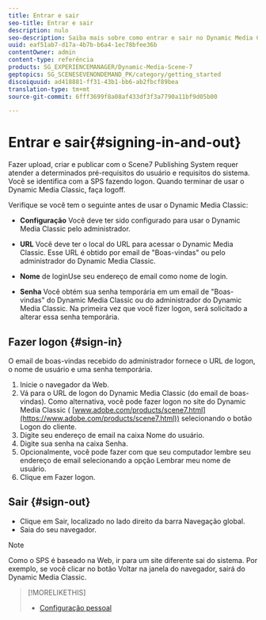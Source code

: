 ```yaml
---
title: Entrar e sair
seo-title: Entrar e sair
description: nulo
seo-description: Saiba mais sobre como entrar e sair no Dynamic Media Classic
uuid: eaf51ab7-d17a-4b7b-b6a4-1ec78bfee36b
contentOwner: admin
content-type: referência
products: SG_EXPERIENCEMANAGER/Dynamic-Media-Scene-7
geptopics: SG_SCENESEVENONDEMAND_PK/category/getting_started
discoiquuid: ad418881-ff31-43b1-bb6-ab2fbcf89bea
translation-type: tm+mt
source-git-commit: 6fff3699f8a08af433df3f3a7790a11bf9d05b00

---
```



# Entrar e sair{#signing-in-and-out}

Fazer upload, criar e publicar com o Scene7 Publishing System requer atender a determinados pré-requisitos do usuário e requisitos do sistema. Você se identifica com a SPS fazendo logon. Quando terminar de usar o Dynamic Media Classic, faça logoff.

Verifique se você tem o seguinte antes de usar o Dynamic Media Classic:

* **Configuração** Você deve ter sido configurado para usar o Dynamic Media Classic pelo administrador.

* **URL** Você deve ter o local do URL para acessar o Dynamic Media Classic. Esse URL é obtido por email de "Boas-vindas" ou pelo administrador do Dynamic Media Classic.

* **Nome** de loginUse seu endereço de email como nome de login.

* **Senha** Você obtém sua senha temporária em um email de "Boas-vindas" do Dynamic Media Classic ou do administrador do Dynamic Media Classic. Na primeira vez que você fizer logon, será solicitado a alterar essa senha temporária.

## Fazer logon {#sign-in}

O email de boas-vindas recebido do administrador fornece o URL de logon, o nome de usuário e uma senha temporária.

1. Inicie o navegador da Web.
1. Vá para o URL de logon do Dynamic Media Classic (do email de boas-vindas). Como alternativa, você pode fazer logon no site do Dynamic Media Classic ( [www.adobe.com/products/scene7.html](https://www.adobe.com/products/scene7.html)) selecionando o botão Logon do cliente.
1. Digite seu endereço de email na caixa Nome do usuário.
1. Digite sua senha na caixa Senha.
1. Opcionalmente, você pode fazer com que seu computador lembre seu endereço de email selecionando a opção Lembrar meu nome de usuário.
1. Clique em Fazer logon.

## Sair {#sign-out}

* Clique em Sair, localizado no lado direito da barra Navegação global.
* Saia do seu navegador.

>[!NOTE]
>
>Como o SPS é baseado na Web, ir para um site diferente sai do sistema. Por exemplo, se você clicar no botão Voltar na janela do navegador, sairá do Dynamic Media Classic.

>[!MORELIKETHIS]
>
>* [Configuração pessoal](personal-setup.md#personal_setup)

